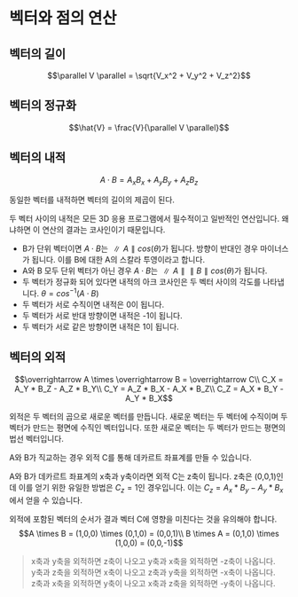 # 벡터와 점의 연산

## 벡터의 길이
$$\parallel V \parallel = \sqrt{V_x^2 + V_y^2 + V_z^2}$$

## 벡터의 정규화
$$\hat{V} = \frac{V}{\parallel V \parallel}$$

## 벡터의 내적
$$A \cdot B = A_xB_x + A_yB_y + A_zB_z$$

동일한 벡터를 내적하면 벡터의 길이의 제곱이 된다.

두 벡터 사이의 내적은 모든 3D 응용 프로그램에서 필수적이고 일반적인 연산입니다. 
왜냐하면 이 연산의 결과는 코사인이기 때문입니다.

- B가 단위 벡터이면 $A \cdot B$는 $\parallel A \parallel cos(\theta)$가 됩니다. 방향이 반대인 경우 마이너스가 됩니다. 이를 B에 대한 A의 스칼라 투영이라고 합니다.
- A와 B 모두 단위 벡터가 아닌 경우 $A \cdot B$는 $\parallel A \parallel \parallel B \parallel cos(\theta)$가 됩니다.
- 두 벡터가 정규화 되어 있다면 내적의 아크 코사인은 두 벡터 사이의 각도를 나타냅니다. $\theta = cos^{-1}(A \cdot B)$
- 두 벡터가 서로 수직이면 내적은 0이 됩니다.
- 두 벡터가 서로 반대 방향이면 내적은 -1이 됩니다.
- 두 벡터가 서로 같은 방향이면 내적은 1이 됩니다.

## 벡터의 외적

$$\overrightarrow A \times \overrightarrow B = \overrightarrow C\\ 
C_X = A_Y * B_Z - A_Z * B_Y\\
C_Y = A_Z * B_X - A_X * B_Z\\
C_Z = A_X * B_Y - A_Y * B_X$$

외적은 두 벡터의 곱으로 새로운 벡터를 만듭니다. 
새로운 벡터는 두 벡터에 수직이며 두 벡터가 만드는 평면에 수직인 벡터입니다.
또한 새로운 벡터는 두 벡터가 만드는 평면의 법선 벡터입니다.

A와 B가 직교하는 경우 외적 C를 통해 데카르트 좌표계를 만들 수 있습니다.

A와 B가 데카르트 좌표계의 x축과 y축이라면 외적 C는 z축이 됩니다.
z축은 (0,0,1)인데 이를 얻기 위한 유일한 방법은 $C_z = 1$인 경우입니다.
이는 $C_z = A_x * B_y - A_y * B_x$에서 얻을 수 있습니다.

외적에 포함된 벡터의 순서가 결과 벡터 C에 영향을 미친다는 것을 유의해야 합니다.
$$A \times B = (1,0,0) \times (0,1,0) = (0,0,1)\\
B \times A = (0,1,0) \times (1,0,0) = (0,0,-1)$$

> x축과 y축을 외적하면 z축이 나오고 y축과 x축을 외적하면 -z축이 나옵니다.<br>
> y축과 z축을 외적하면 x축이 나오고 z축과 y축을 외적하면 -x축이 나옵니다.<br>
> z축과 x축을 외적하면 y축이 나오고 x축과 z축을 외적하면 -y축이 나옵니다.<br>
